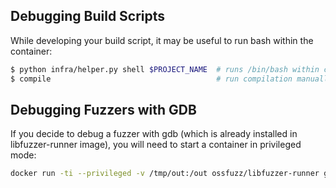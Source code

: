 ## Debugging Build Scripts

While developing your build script, it may be useful to run bash within the
container:

```bash
$ python infra/helper.py shell $PROJECT_NAME  # runs /bin/bash within container
$ compile                                     # run compilation manually
```

## Debugging Fuzzers with GDB

If you decide to debug a fuzzer with gdb (which is already installed in libfuzzer-runner image),
you will need to start a container in privileged mode:

```bash
docker run -ti --privileged -v /tmp/out:/out ossfuzz/libfuzzer-runner gdb /out/fuzzer_name
```

